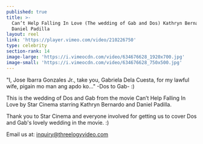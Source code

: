 ```yaml
---
published: true
title: >-
  Can’t Help Falling In Love (The wedding of Gab and Dos) Kathryn Bernardo and
  Daniel Padilla
layout: reel
link: 'https://player.vimeo.com/video/210226750'
type: celebrity
section-rank: 14
image-large: 'https://i.vimeocdn.com/video/634676628_1920x700.jpg'
image-small: 'https://i.vimeocdn.com/video/634676628_750x500.jpg'
---
```

"I, Jose Ibarra Gonzales Jr., take you, Gabriela Dela Cuesta, for my lawful wife, pigain mo man ang apdo ko..." -Dos to Gab- :)

This is the wedding of Dos and Gab from the movie Can’t Help Falling In Love by Star Cinema starring Kathryn Bernardo and Daniel Padilla.

Thank you to Star Cinema and everyone involved for getting us to cover Dos and Gab's lovely wedding in the movie. :)

Email us at: inquiry@threelogyvideo.com
